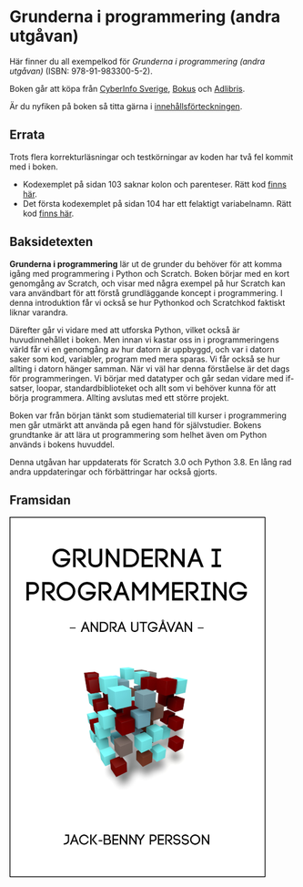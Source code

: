 # Grunderna i programmering (andra utgåvan)
Här finner du all exempelkod för *Grunderna i programmering (andra utgåvan)*
(ISBN: 978-91-983300-5-2).

Boken går att köpa från [CyberInfo Sverige](https://www.cyberinfo.se/bocker/),
[Bokus](https://www.bokus.com/bok/9789198330052/grunderna-i-programmering/) och
[Adlibris](https://www.adlibris.com/se/bok/grunderna-i-programmering-9789198330052).

Är du nyfiken på boken så titta gärna i [innehållsförteckningen](https://www.cyberinfo.se/dokument/gip_innehallsforteckning_2a_utg.html).

## Errata
Trots flera korrekturläsningar och testkörningar av koden har två fel kommit
med i boken.

* Kodexemplet på sidan 103 saknar kolon och parenteser. Rätt 
kod [finns här](kapitel7/sidan_103_ex1.py).
* Det första kodexemplet på sidan 104 har ett felaktigt variabelnamn. Rätt 
kod [finns här](kapitel7/sidan_104_ex1.py).

## Baksidetexten
**Grunderna i programmering** lär ut de grunder du behöver för att komma igång
med programmering i Python och Scratch. Boken börjar med en kort genomgång av
Scratch, och visar med några exempel på hur Scratch kan vara användbart för att
förstå grundläggande koncept i programmering. I denna introduktion får vi också
se hur Pythonkod och Scratchkod faktiskt liknar varandra.

Därefter går vi vidare med att utforska Python, vilket också är huvudinnehållet
i boken. Men innan vi kastar oss in i programmeringens värld får vi en
genomgång av hur datorn är uppbyggd, och var i datorn saker som kod, variabler,
program med mera sparas. Vi får också se hur allting i datorn hänger samman.
När vi väl har denna förståelse är det dags för programmeringen. Vi börjar med
datatyper och går sedan vidare med if-satser, loopar, standardbiblioteket och
allt som vi behöver kunna för att börja programmera. Allting avslutas med ett
större projekt.

Boken var från början tänkt som studiematerial till kurser i programmering men
går utmärkt att använda på egen hand för självstudier. Bokens grundtanke är att
lära ut programmering som helhet även om Python används i bokens huvuddel.

Denna utgåvan har uppdaterats för Scratch 3.0 och Python 3.8. En lång rad andra
uppdateringar och förbättringar har också gjorts.

## Framsidan
![Grunderna i programmering](gip_omslagsbild_2a_utg.png)
